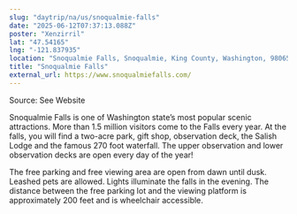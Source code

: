 ```yaml
---
slug: "daytrip/na/us/snoqualmie-falls"
date: "2025-06-12T07:37:13.088Z"
poster: "Xenzirril"
lat: "47.54165"
lng: "-121.837935"
location: "Snoqualmie Falls, Snoqualmie, King County, Washington, 98065, United States"
title: "Snoqualmie Falls"
external_url: https://www.snoqualmiefalls.com/
---
```

Source: See Website

Snoqualmie Falls is one of Washington state’s most popular scenic attractions. More than 1.5 million visitors come to the Falls every year. At the falls, you will find a two-acre park, gift shop, observation deck, the Salish Lodge and the famous 270 foot waterfall. The upper observation and lower observation decks are open every day of the year!

The free parking and free viewing area are open from dawn until dusk. Leashed pets are allowed. Lights illuminate the falls in the evening. The distance between the free parking lot and the viewing platform is approximately 200 feet and is wheelchair accessible.